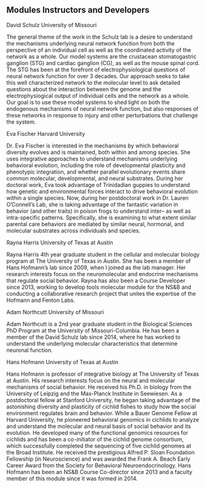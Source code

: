 ## Modules Instructors and Developers

David Schulz
University of Missouri

The general theme of the work in the Schulz lab is a desire to understand the mechanisms underlying neural network function from both the perspective of an individual cell as well as the coordinated activity of the network as a whole. Our model systems are the crustacean stomatogastric ganglion (STG) and cardiac ganglion (CG), as well as the mouse spinal cord. The STG has been at the forefront of electrophysiological questions of neural network function for over 3 decades. Our approach seeks to take this well characterized network to the molecular level to ask detailed questions about the interaction between the genome and the electrophysiogical output of individual cells and the network as a whole. Our goal is to use these model systems to shed light on both the endogenous mechanisms of neural network function, but also responses of these networks in response to injury and other perturbations that challenge the system.

Eva Fischer
Harvard University

Dr. Eva Fischer is interested in the mechanisms by which behavioral diversity evolves and is maintained, both within and among species. She uses integrative approaches to understand mechanisms underlying behavioral evolution, including the role of developmental plasticity and phenotypic integration, and whether parallel evolutionary events share common molecular, developmental, and neural substrates. During her doctoral work, Eva took advantage of Trinidadian guppies to understand how genetic and environmental forces interact to drive behavioral evolution within a single species. Now, during her postdoctoral work in Dr. Lauren O’Connell’s Lab, she is taking advantage of the fantastic variation in behavior (and other traits) in poison frogs to understand inter– as well as intra-specific patterns. Specifically, she is examining to what extent similar parental care behaviors are mediated by similar neural, hormonal, and molecular substrates across individuals and species.


Rayna Harris
University of Texas at Austin

Rayna Harris 4th year graduate student in the cellular and molecular biology program at The University of Texas in Austin. She has been a member of Hans Hofmann’s lab since 2009, when I joined as the lab manager. Her research interests focus on the neuromolecular and endocrine mechanisms that regulate social behavior. Rayna has also been a Course Developer since 2013, working to develop tools molecular module for the NS&B and conducting a collaborative research project that unites the expertise of the Hofmann and Fenton Labs.

Adam Northcutt
University of Missouri

Adam Northcutt is a 2nd year graduate student in the Biological Sciences PhD Program at the University of Missouri-Columbia.  He has been a member of the David Schulz lab since 2014, where he has worked to understand the underlying molecular characteristics that determine neuronal function.


Hans Hofmann
University of Texas at Austin

Hans Hofmann is professor of integrative biology at The University of Texas at Austin. His research interests focus on the neural and molecular mechanisms of social behavior. He received his Ph.D. in biology from the University of Leipzig and the Max-Planck Institute in Seewiesen. As a postdoctoral fellow at Stanford University, he began taking advantage of the astonishing diversity and plasticity of cichlid fishes to study how the social environment regulates brain and behavior. While a Bauer Genome Fellow at Harvard University, he pioneered behavioral genomics in cichlids to analyze and understand the molecular and neural basis of social behavior and its evolution. He developed many of the functional genomics resources for cichlids and has been a co-initiator of the cichlid genome consortium, which successfully completed the sequencing of five cichlid genomes at the Broad Institute. He received the prestigious Alfred P. Sloan Foundation Fellowship (in Neuroscience) and was awarded the Frank A. Beach Early Career Award from the Society for Behavioral Neuroendocrinology. Hans Hofmann has been an NS&B Course Co-director since 2013 and a faculty member of this module since it was formed in 2014.
